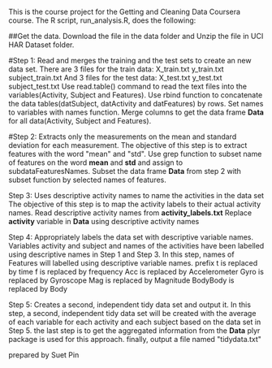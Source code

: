 This is the course project for the Getting and Cleaning Data Coursera course. 
The R script, run_analysis.R, does the following:

##Get the data.
Download the file in the data folder and Unzip the file in UCI HAR Dataset folder.

#Step 1: Read and merges the training and the test sets to create an new data set.
There are 3 files for the train data:
  X_train.txt
  y_train.txt
  subject_train.txt
And 3 files for the test data:
  X_test.txt
  y_test.txt
  subject_test.txt
Use read.table() command to read the text files into the variables(Activity, Subject and Features).
Use rbind function to concatenate the data tables(datSubject, datActivity and datFeatures) by rows.
Set names to variables with names function.
Merge columns to get the data frame **Data** for all data(Activity, Subject and Features).

#Step 2: Extracts only the measurements on the mean and standard deviation for each measurement.
The objective of this step is to extract features with the word "mean" and "std".
Use grep function to subset name of features on the word **mean** and **std** and assign to subdataFeaturesNames.
Subset the data frame **Data** from step 2 with subset function by selected names of features.

Step 3: Uses descriptive activity names to name the activities in the data set
The objective of this step is to map the activity labels to their actual activity names.
Read descriptive activity names from **activity_labels.txt**
Replace **activity** variable in **Data** using descriptive activity names

Step 4: Appropriately labels the data set with descriptive variable names.
Variables activity and subject and names of the activities have been labelled using descriptive names in Step 1 and Step 3.
In this step, names of Features will labelled using descriptive variable names.
prefix t is replaced by time
       f is replaced by frequency
       Acc is replaced by Accelerometer
       Gyro is replaced by Gyroscope
       Mag is replaced by Magnitude
       BodyBody is replaced by Body
       
Step 5: Creates a second, independent tidy data set and output it.
In this step, a second, independent tidy data set will be created with the average of each variable for each activity and
each subject based on the data set in Step 5.
the last step is to get the aggregated information from the **Data**
plyr package is used for this approach.
finally, output a file named "tidydata.txt"

prepared by Suet Pin

